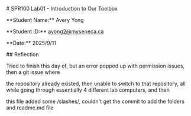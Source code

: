 \# SPR100 Lab01 - Introduction to Our Toolbox

\*\*Student Name:\*\* Avery Yong

\*\*Student ID:\*\* ayong2@myseneca.ca

\*\*Date:\*\* 2025/9/11



\## Reflection

Tried to finish this day of, but an error popped up with permission issues, then a git issue where

the repository already existed, then unable to switch to that repository, all while going through essentially 4 different lab computers, and then

this file added some /slashes/, couldn't get the commit to add the folders and readme.md file

